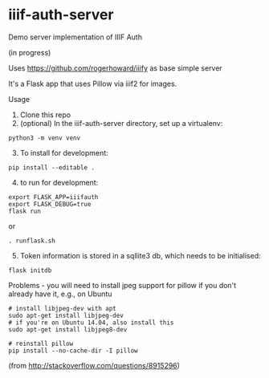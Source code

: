 # iiif-auth-server
Demo server implementation of IIIF Auth

(in progress)

Uses https://github.com/rogerhoward/iiify as base simple server

It's a Flask app that uses Pillow via iiif2 for images. 

Usage

1. Clone this repo
2. (optional) In the iiif-auth-server directory, set up a virtualenv:
```
python3 -m venv venv
```
3. To install for development:
```
pip install --editable .
```
4. to run for development:
```
export FLASK_APP=iiifauth
export FLASK_DEBUG=true
flask run
```
or
```
. runflask.sh
```

5. Token information is stored in a sqllite3 db, which needs to be initialised:
```
flask initdb
```

Problems - you will need to install jpeg support for pillow if you don't already have it, e.g., on Ubuntu

```
# install libjpeg-dev with apt
sudo apt-get install libjpeg-dev
# if you're on Ubuntu 14.04, also install this
sudo apt-get install libjpeg8-dev

# reinstall pillow
pip install --no-cache-dir -I pillow
```
(from http://stackoverflow.com/questions/8915296)